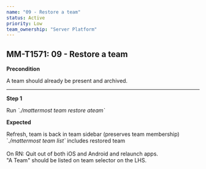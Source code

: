 ```yaml
---
name: "09 - Restore a team"
status: Active
priority: Low
team_ownership: "Server Platform"
---
```


## MM-T1571: 09 - Restore a team

**Precondition**

A team should already be present and archived.

---

**Step 1**

Run _\`./mattermost team restore ateam\`_

**Expected**

Refresh, team is back in team sidebar (preserves team membership) \`_./mattermost team list\`_ includes restored team\
\
On RN: Quit out of both iOS and Android and relaunch apps.\
"A Team" should be listed on team selector on the LHS.
